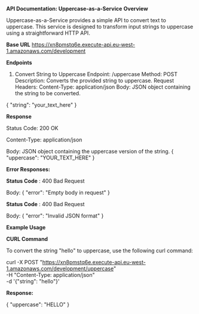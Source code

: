 **API Documentation: Uppercase-as-a-Service**
**Overview**

Uppercase-as-a-Service provides a simple API to convert text to uppercase. This service is designed to transform input strings to uppercase using a straightforward HTTP API.

**Base URL**
https://xn8pmstq6e.execute-api.eu-west-1.amazonaws.com/development

**Endpoints**
1. Convert String to Uppercase
Endpoint: /uppercase
Method: POST
Description: Converts the provided string to uppercase.
Request
Headers:
Content-Type: application/json
Body: JSON object containing the string to be converted.

{
  "string": "your_text_here"
}

**Response**

Status Code: 200 OK

Content-Type: application/json

Body: JSON object containing the uppercase version of the string.
{
  "uppercase": "YOUR_TEXT_HERE"
}

**Error Responses:**

**Status Code** : 400 Bad Request

Body:
{
  "error": "Empty body in request"
}

**Status Code** : 400 Bad Request

Body:
{
  "error": "Invalid JSON format"
}

**Example Usage**

**CURL Command**

To convert the string "hello" to uppercase, use the following curl command:

curl -X POST "https://xn8pmstq6e.execute-api.eu-west-1.amazonaws.com/development/uppercase" \
     -H "Content-Type: application/json" \
     -d '{"string": "hello"}'

**Response:**

{
  "uppercase": "HELLO"
}
